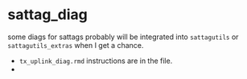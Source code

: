 # sattag_diag

some diags for sattags probably will be integrated into `sattagutils` or `sattagutils_extras` when I get a chance.

- `tx_uplink_diag.rmd` instructions are in the file.
- 
